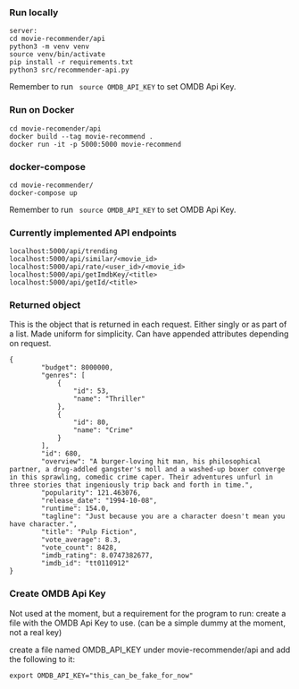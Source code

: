 ### Run locally
```
server:
cd movie-recommender/api
python3 -m venv venv
source venv/bin/activate
pip install -r requirements.txt
python3 src/recommender-api.py
```
Remember to run ``` source OMDB_API_KEY``` to set OMDB Api Key.

### Run on Docker
```
cd movie-recomender/api
docker build --tag movie-recommend .
docker run -it -p 5000:5000 movie-recommend
```

### docker-compose
```
cd movie-recommender/
docker-compose up
```
Remember to run ``` source OMDB_API_KEY``` to set OMDB Api Key.

### Currently implemented API endpoints
```
localhost:5000/api/trending
localhost:5000/api/similar/<movie_id>
localhost:5000/api/rate/<user_id>/<movie_id>
localhost:5000/api/getImdbKey/<title>
localhost:5000/api/getId/<title>
```

### Returned object
This is the object that is returned in each request. Either singly or as part of a list. Made uniform for simplicity. Can have appended attributes depending on request.
```
{
        "budget": 8000000,
        "genres": [
            {
                "id": 53,
                "name": "Thriller"
            },
            {
                "id": 80,
                "name": "Crime"
            }
        ],
        "id": 680,
        "overview": "A burger-loving hit man, his philosophical partner, a drug-addled gangster's moll and a washed-up boxer converge in this sprawling, comedic crime caper. Their adventures unfurl in three stories that ingeniously trip back and forth in time.",
        "popularity": 121.463076,
        "release_date": "1994-10-08",
        "runtime": 154.0,
        "tagline": "Just because you are a character doesn't mean you have character.",
        "title": "Pulp Fiction",
        "vote_average": 8.3,
        "vote_count": 8428,
        "imdb_rating": 8.0747382677,
        "imdb_id": "tt0110912"
}
```


### Create OMDB Api Key
Not used at the moment, but a requirement for the program to run: create a file with
the OMDB Api Key to use. (can be a simple dummy at the moment, not a real key)

create a file named OMDB_API_KEY under movie-recommender/api and add the following to it:
```
export OMDB_API_KEY="this_can_be_fake_for_now"
```
